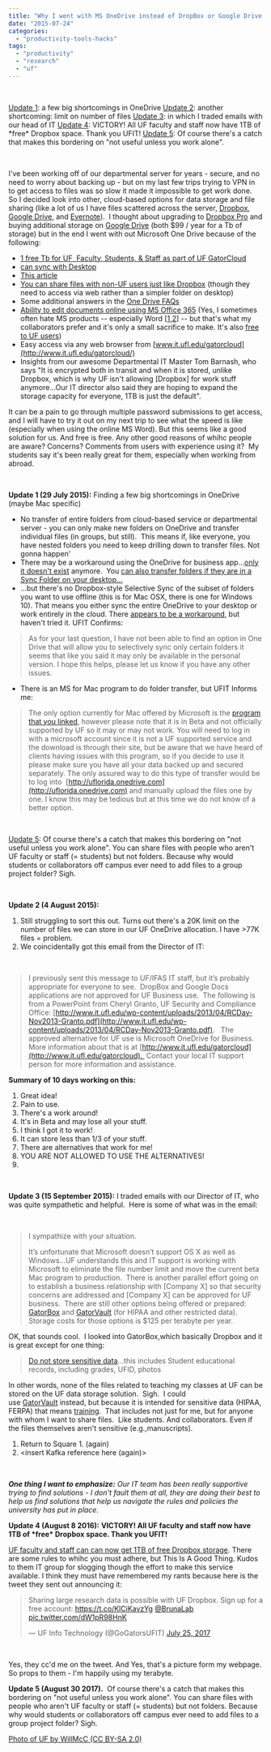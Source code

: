 ```yaml
---
title: "Why I went with MS OneDrive instead of DropBox or Google Drive (UPDATE: Actually, I didn't)"
date: "2015-07-24"
categories: 
  - "productivity-tools-hacks"
tags: 
  - "productivity"
  - "research"
  - "uf"
---
```


 

[Update 1](#update1): a few big shortcomings in OneDrive [Update 2](#update2): another shortcoming: limit on number of files [Update 3](#update3): in which I traded emails with our head of IT [Update 4](#update4): VICTORY! All UF faculty and staff now have 1TB of \*free\* Dropbox space. Thank you UFIT! [Update 5](#update5): Of course there's a catch that makes this bordering on "not useful unless you work alone".

 

I've been working off of our departmental server for years - secure, and no need to worry about backing up - but on my last few trips trying to VPN in to get access to files was so slow it made it impossible to get work done.  So I decided look into other, cloud-based options for data storage and file sharing (like a lot of us I have files scattered across the server, [Dropbox](https://www.dropbox.com), [Google Drive](https://www.google.com/drive/using-drive/), and [Evernote](https://evernote.com/)).  I thought about upgrading to [Dropbox Pro](https://www.dropbox.com/pro) and buying additional storage on [Google Drive](https://www.google.com/drive/using-drive/) (both $99 / year for a Tb of storage) but in the end I went with out Microsoft One Drive because of the following:

- [1 free Tb for UF  Faculty, Students, & Staff as part of UF GatorCloud](http://www.it.ufl.edu/gatorcloud/)
- [can sync with Desktop](https://support.office.com/en-us/article/Sync-OneDrive-for-Business-or-site-libraries-to-your-computer-23e1f12b-d896-4cb1-a238-f91d19827a16?CorrelationId=13313cf9-9eb6-46d9-a02f-39c94d8c6d86&ui=en-US&rs=en-US&ad=US)
- [This article](http://betanews.com/2014/01/10/from-google-apps-to-office-365-why-my-company-ditched-google/)
- [You can share files with non-UF users just like Dropbox](https://twitter.com/gogatorsufit/status/596362849083072512) (though they need to access via web rather than a simpler folder on desktop)
- Some additional answers in the [One Drive FAQs](http://windows.microsoft.com/en-gb/windows-8/onedrive-app-faq)
- [Ability to edit documents online using MS Office 365](http://www.it.ufl.edu/gatorcloud/free-office-365-downloads/) (Yes, I sometimes often hate MS products -- especially Word \[[1](https://twitter.com/BrunaLab/status/624366167763849216),[2](https://twitter.com/BrunaLab/status/624369784986189824)\] -- but that's what my collaborators prefer and it's only a small sacrifice to make. It's also [free to UF users](http://www.it.ufl.edu/gatorcloud/free-office-365-downloads/))
- Easy access via any web browser from [www.it.ufl.edu/gatorcloud](http://www.it.ufl.edu/gatorcloud/)
- Insights from our awesome Departmental IT Master Tom Barnash, who says "It is encrypted both in transit and when it is stored, unlike Dropbox, which is why UF isn't allowing \[Dropbox\] for work stuff anymore...Our IT director also said they are hoping to expand the storage capacity for everyone, 1TB is just the default".

It can be a pain to go through multiple password submissions to get access, and I will have to try it out on my next trip to see what the speed is like (especially when using the online MS Word). But this seems like a good solution for us. And free is free. Any other good reasons of whihc people are aware? Concerns? Comments from users with experience using it?  My students say it's been really great for them, especially when working from abroad.

 

**Update 1 (29 July 2015):** Finding a few big shortcomings in OneDrive (maybe Mac specific)

- No transfer of entire folders from cloud-based service or departmental server - you can only make new folders on OneDrive and transfer individual files (in groups, but still).  This means if, like everyone, you have nested folders you need to keep drilling down to transfer files. Not gonna happen'
- There may be a workaround using the OneDrive for business app...[only it doesn't exist](https://onedrive.live.com/about/en-us/download/) anymore.  You [can also transfer folders if they are in a Sync Folder on your desktop...](https://www.microsoft.com/en-us/download/details.aspx?id=45519)
- ...but there's no Dropbox-style Selective Sync of the subset of folders you want to use offline (this is for Mac OSX, there is one for Windows 10). That means you either sync the entire OneDrive to your desktop or work entirely in the cloud. There [appears to be a workaround](http://blogs.c5insight.com/Home/entryid/537/How-to-Selectively-Sync-Folders-to-OneDrive-for-Business), but haven't tried it. UFIT Confirms:

> As for your last question, I have not been able to find an option in One Drive that will allow you to selectively sync only certain folders it seems that like you said it may only be available in the personal version. I hope this helps, please let us know if you have any other issues.

- There is an MS for Mac program to do folder transfer, but UFIT Informs me:

> The only option currently for Mac offered by Microsoft is the [program that you linked](https://www.microsoft.com/en-us/download/details.aspx?id=45519), however please note that it is in Beta and not officially supported by UF so it may or may not work. You will need to log in with a microsoft account since it is not a UF supported service and the download is through their site, but be aware that we have heard of clients having issues with this program, so if you decide to use it please make sure you have all your data backed up and secured separately. The only assured way to do this type of transfer would be to log into  [http://uflorida.onedrive.com](http://uflorida.onedrive.com) and manually upload the files one by one. I know this may be tedious but at this time we do not know of a better option.

 

[Update 5](#update4): Of course there's a catch that makes this bordering on "not useful unless you work alone". You can share files with people who aren't UF faculty or staff (= students) but not folders. Because why would students or collaborators off campus ever need to add files to a group project folder? Sigh.

 

**Update 2 (4 August 2015):**

1. Still struggling to sort this out. Turns out there's a 20K limit on the number of files we can store in our UF OneDrive allocation. I have >77K files = problem.
2. We coincidentally got this email from the Director of IT:

 

> I previously sent this message to UF/IFAS IT staff, but it’s probably appropriate for everyone to see.  DropBox and Google Docs applications are not approved for UF Business use.  The following is from a PowerPoint from Cheryl Granto, UF Security and Compliance Office: [http://www.it.ufl.edu/wp-content/uploads/2013/04/RCDay-Nov2013-Granto.pdf](http://www.it.ufl.edu/wp-content/uploads/2013/04/RCDay-Nov2013-Granto.pdf).   The approved alternative for UF use is Microsoft OneDrive for Business.  More information about that is at [http://www.it.ufl.edu/gatorcloud](http://www.it.ufl.edu/gatorcloud).  Contact your local IT support person for more information and assistance.

**Summary of 10 days working on this:**

1. Great idea!
2. Pain to use.
3. There's a work around!
4. It's in Beta and may lose all your stuff.
5. I think I got it to work!
6. It can store less than 1/3 of your stuff.
7. There are alternatives that work for me!
8. YOU ARE NOT ALLOWED TO USE THE ALTERNATIVES!
9. <insert Kafka reference here>

 

**Update 3 (15 September 2015):** I traded emails with our Director of IT, who was quite sympathetic and helpful.  Here is some of what was in the email:

 

> I sympathize with your situation.
> 
> It’s unfortunate that Microsoft doesn’t support OS X as well as Windows...UF understands this and IT support is working with Microsoft to eliminate the file number limit and move the current beta Mac program to production.  There is another parallel effort going on to establish a business relationship with \[Company X\] so that security concerns are addressed and \[Company X\] can be approved for UF business.  There are still other options being offered or prepared: [GatorBox](https://kb.helpdesk.ufl.edu/FAQs/GatorBox) and [GatorVault](http://www.rc.ufl.edu/resources/hardware/gatorvault/) (for HIPAA and other restricted data).  Storage costs for those options is $125 per terabyte per year.

OK, that sounds cool.  I looked into GatorBox,which basically Dropbox and it is great except for one thing:

> [Do not store sensitive data](http://wiki.rc.ufl.edu/doc/GatorBox#Do_not_store_sensitive_data)...this includes Student educational records, including grades, UFID, photos

In other words, none of the files related to teaching my classes at UF can be stored on the UF data storage solution.  Sigh.  I could use [GatorVault](http://www.rc.ufl.edu/resources/hardware/gatorvault/) instead, but because it is intended for sensitive data (HIPAA, FERPA) that means [training](http://www.rc.ufl.edu/resources/hardware/gatorvault/training/).  That includes not just for me, but for anyone with whom I want to share files.  Like students. And collaborators. Even if the files themselves aren't sensitive (e.g.,manuscripts).

1. Return to Square 1. (again)
2. <insert Kafka reference here (again)>

 

_**One thing I want to emphasize:** Our IT team has been really supportive trying to find solutions - I don't fault them at all, they are doing their best to help us find solutions that help us navigate the rules and policies the university has put in place._

**Update 4 (August 8 2016):** **VICTORY! All UF faculty and staff now have 1TB of \*free\* Dropbox space. Thank you UFIT!**

[UF faculty and staff can can now get 1TB of free Dropbox storage](https://cloud.it.ufl.edu/uf-dropbox/). There are some rules to whihc you must adhere, but This Is A Good Thing. Kudos to them IT group for slogging though the effort to make this service available. I think they must have remembered my rants because here is the tweet they sent out announcing it:

<blockquote class="twitter-tweet" data-lang="en"><p dir="ltr" lang="en">Sharing large research data is possible with UF Dropbox. Sign up for a free account: <a href="https://t.co/KlCiKavzYg">https://t.co/KlCiKavzYg</a> <a href="https://twitter.com/BrunaLab">@BrunaLab</a> <a href="https://t.co/dW1pR98HnK">pic.twitter.com/dW1pR98HnK</a></p>— UF Info Technology (@GoGatorsUFIT) <a href="https://twitter.com/GoGatorsUFIT/status/889867413789052934">July 25, 2017</a></blockquote>
<script async src="//platform.twitter.com/widgets.js" charset="utf-8"></script>

 

Yes, they cc'd me on the tweet. And Yes, that's a picture form my webpage. So props to them - I'm happily using my terabyte.

**Update 5 (August 30 2017).**  Of course there's a catch that makes this bordering on "not useful unless you work alone". You can share files with people who aren't UF faculty or staff (= students) but not folders. Because why would students or collaborators off campus ever need to add files to a group project folder? Sigh.

[Photo of UF by WillMcC (CC BY-SA 2.0)](https://www.flickr.com/photos/greatdegree/4607580232/in/photolist-82a45u-82a4i7-dNRQiN-82a3GC-22HWDH-9ArSA1-9fupg3-826UNa-6sDTp9-98bcSF-oNUuSx-9ENvUx-qzGaas-9fu7qY-66bvxq-adSJsd-9ArSBJ-7aDvWN-demgjm-9hkN7Z-H3qCN-H3qD9-H3qCY-H3qD1-H3qDf-9wKqju-n4rnuT-u95gwN-r1mot-r1kUG-71XAd2-r1mJY-r1nL6-r1jht-s7Heuw-9hoXw5-dH25F-r1meT-r1jVx-3xSPEg-5zxESP-r1ngQ-41C89r-5zxEQD-41C8qD-i6Fjm9-5JbQXJ-r1iSG-qrpttB-41GmJw)

